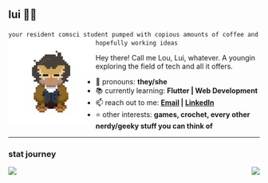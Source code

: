 ## lui 🍂🦉

`your resident comsci student pumped with copious amounts of coffee and hopefully working ideas`
<img align="left" src="https://github.com/luizaki/luizaki/blob/main/lui_walk_240.gif" width="175px"/>

Hey there! Call me Lou, Lui, whatever. A youngin exploring the field of tech and all it offers.

- 🧑 pronouns: **they/she**
- 📚 currently learning: **Flutter | Web Development**
- 📫 reach out to me: **[Email](mailto:francinelouise.sanchez@gmail.com) | [LinkedIn](https://www.linkedin.com/in/francinelouisesanchez/)**
- ⭐ other interests: **games, crochet, every other nerdy/geeky stuff you can think of**

---

### stat journey
<p>&nbsp;<img align="left" src="https://github-readme-stats.vercel.app/api?username=luizaki&custom_title=luizaki%27s%20stat%20journey&hide=issues&show=prs_merged&theme=gruvbox&show_icons=true&rank_icon=github&card_width=250px"/>&nbsp;<img align="right" src="https://github-readme-stats.vercel.app/api/top-langs/?username=luizaki&layout=donut&theme=gruvbox&custom_title=most%20used%20languages"/></p>

<!--
**luizaki/luizaki** is a ✨ _special_ ✨ repository because its `README.md` (this file) appears on your GitHub profile.

Here are some ideas to get you started:

- 🔭 I’m currently working on ...
- 🌱 I’m currently learning ...
- 👯 I’m looking to collaborate on ...
- 🤔 I’m looking for help with ...
- 💬 Ask me about ...
- 📫 How to reach me: ...
- 😄 Pronouns: ...
- ⚡ Fun fact: ...
-->

